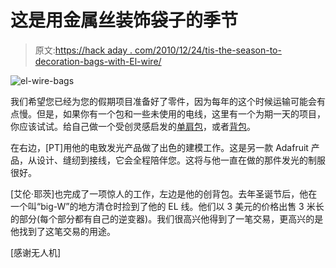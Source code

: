 # 这是用金属丝装饰袋子的季节

> 原文:[https://hack aday . com/2010/12/24/tis-the-season-to-decoration-bags-with-El-wire/](https://hackaday.com/2010/12/24/tis-the-season-to-decorate-bags-with-el-wire/)

![](../Images/d8ebb7053fff817b0d3fef7ed3b99150.png "el-wire-bags")

我们希望您已经为您的假期项目准备好了零件，因为每年的这个时候运输可能会有点慢。但是，如果你有一个包和一些未使用的电线，这里有一个为期一天的项目，你应该试试。给自己做一个受创灵感启发的[单肩包](http://ladyada.net/make/tronbag/)，或者[背包](http://www.vk2zay.net/article/252)。

在右边，[PT]用他的电致发光产品做了出色的建模工作。这是另一款 Adafruit 产品，从设计、缝纫到接线，它会全程陪伴您。这将与他一直在做的那件发光的制服很好。

[艾伦·耶茨]也完成了一项惊人的工作，左边是他的创背包。去年圣诞节后，他在一个叫“big-W”的地方清仓时捡到了他的 EL 线。他们以 3 美元的价格出售 3 米长的部分(每个部分都有自己的逆变器)。我们很高兴他得到了一笔交易，更高兴的是他找到了这笔交易的用途。

[感谢无人机]